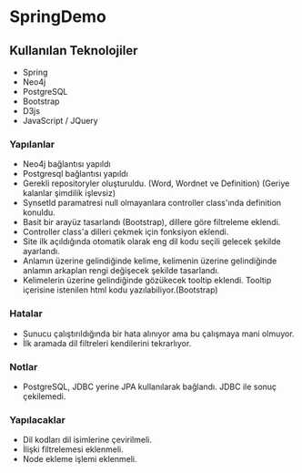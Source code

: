 # SpringDemo

## Kullanılan Teknolojiler
* Spring
* Neo4j
* PostgreSQL
* Bootstrap
* D3js
* JavaScript / JQuery

### Yapılanlar
* Neo4j bağlantısı yapıldı
* Postgresql bağlantısı yapıldı
* Gerekli repositoryler oluşturuldu. (Word, Wordnet ve Definition) (Geriye kalanlar şimdilik işlevsiz)
* SynsetId paramatresi null olmayanlara controller class'ında definition konuldu.
* Basit bir arayüz tasarlandı (Bootstrap), dillere göre filtreleme eklendi.
* Controller class'a dilleri çekmek için fonksiyon eklendi.
* Site ilk açıldığında otomatik olarak eng dil kodu seçili gelecek şekilde ayarlandı.
* Anlamın üzerine gelindiğinde kelime, kelimenin üzerine gelindiğinde anlamın arkaplan rengi değişecek şekilde tasarlandı.
* Kelimelerin üzerine gelindiğinde gözükecek tooltip eklendi. Tooltip içerisine istenilen html kodu yazılabiliyor.(Bootstrap)

### Hatalar
* Sunucu çalıştırıldığında bir hata alınıyor ama bu çalışmaya mani olmuyor.
* İlk aramada dil filtreleri kendilerini tekrarlıyor.

### Notlar
* PostgreSQL, JDBC yerine JPA kullanılarak bağlandı. JDBC ile sonuç çekilemedi.

### Yapılacaklar
* Dil kodları dil isimlerine çevirilmeli.
* İlişki filtrelemesi eklenmeli.
* Node ekleme işlemi eklenmeli.
